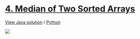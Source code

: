 # [4. Median of Two Sorted Arrays](https://leetcode.com/problems/median-of-two-sorted-arrays/)

[View Java solution](https://github.com/hanggrian/leetcode-playground/blob/main/problems/src/main/java/MedianOfTwoSortedArrays.java)
/ [Python](https://github.com/hanggrian/leetcode-playground/blob/main/problems/python/src/median_of_two_sorted_arrays.py)

![](https://github.com/hendraanggrian/leetcode-playground/raw/assets/problem4.svg)
